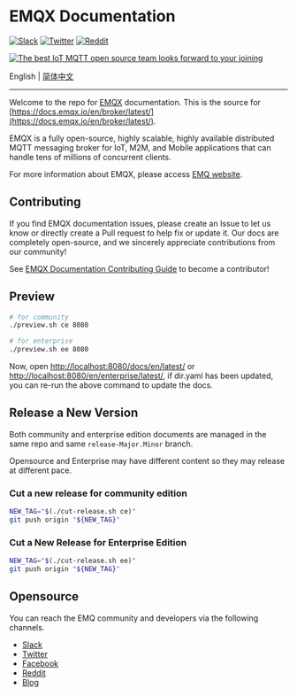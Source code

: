 # EMQX Documentation

[![Slack](https://img.shields.io/badge/Slack-EMQ-39AE85?logo=slack)](https://slack-invite.emqx.io/)
[![Twitter](https://img.shields.io/badge/Twitter-EMQ-1DA1F2?logo=twitter)](https://twitter.com/EMQTech)
[![Reddit](https://img.shields.io/badge/Reddit-EMQX-orange?logo=reddit)](https://www.reddit.com/r/emqx/)

[![The best IoT MQTT open source team looks forward to your joining](https://static.emqx.net/images/github_readme_en_bg.png)](https://www.emqx.com/en/careers)

English | [简体中文](./README-CN.md)

---

Welcome to the repo for [EMQX](https://github.com/emqx/emqx) documentation. This is the source for [https://docs.emqx.io/en/broker/latest/](https://docs.emqx.io/en/broker/latest/).

EMQX is a fully open-source, highly scalable, highly available distributed MQTT messaging broker for IoT, M2M, and Mobile applications that can handle tens of millions of concurrent clients.

For more information about EMQX, please access [EMQ website](https://www.emqx.com/en).

## Contributing

If you find EMQX documentation issues, please create an Issue to let us know or directly create a Pull request to help fix or update it. Our docs are completely open-source, and we sincerely appreciate contributions from our community!

See [EMQX Documentation Contributing Guide](./CONTRIBUTING-EN.md) to become a contributor!


## Preview

```sh
# for community
./preview.sh ce 8080

# for enterprise
./preview.sh ee 8080
```

Now, open <http://localhost:8080/docs/en/latest/> or <http://localhost:8080/en/enterprise/latest/>, if dir.yaml has been updated, you can re-run the above command to update the docs.

## Release a New Version

Both community and enterprise edition documents are managed in the same repo and same `release-Major.Minor` branch.

Opensource and Enterprise may have different content so they may release at different pace.

### Cut a new release for community edition

```sh
NEW_TAG="$(./cut-release.sh ce)"
git push origin "${NEW_TAG}"
```

### Cut a New Release for Enterprise Edition

```sh
NEW_TAG="$(./cut-release.sh ee)"
git push origin "${NEW_TAG}"
```

## Opensource

You can reach the EMQ community and developers via the following channels.

- [Slack](https://slack-invite.emqx.io/)
- [Twitter](https://twitter.com/EMQTech)
- [Facebook](https://www.facebook.com/emqxmqtt)
- [Reddit](https://www.reddit.com/r/emqx/)
- [Blog](https://medium.com/@emqtt)

